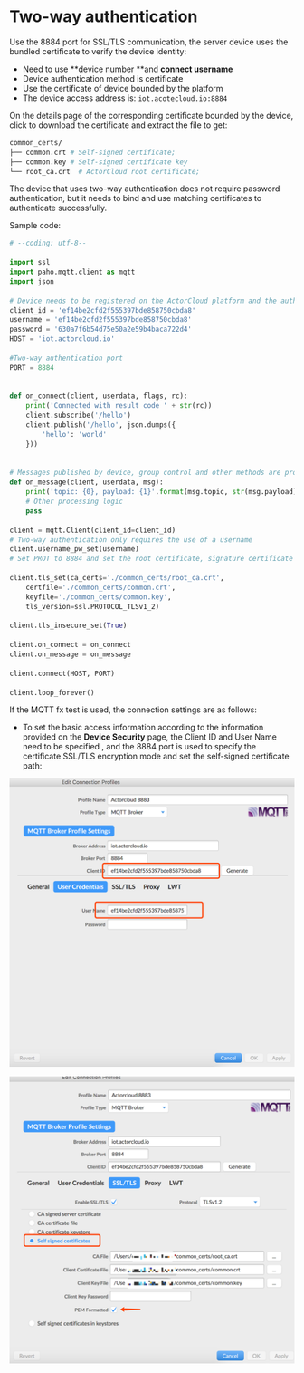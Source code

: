 # Two-way authentication

Use the 8884 port for SSL/TLS communication, the server device uses the bundled certificate to verify the device identity:

- Need to use **device number **and **connect username** 
- Device authentication method is certificate
- Use the certificate of device  bounded by the platform 
- The device access address is: `iot.acotecloud.io:8884`

On the details page of the corresponding certificate bounded by the device, click to download the certificate and extract the file to get:

```bash
common_certs/
├── common.crt # Self-signed certificate;
├── common.key # Self-signed certificate key
└── root_ca.crt  # ActorCloud root certificate;
```

The device that uses two-way authentication does not require password authentication, but it  needs to bind and use matching certificates to authenticate successfully.

Sample code:

```python
# --coding: utf-8--

import ssl
import paho.mqtt.client as mqtt
import json

# Device needs to be registered on the ActorCloud platform and the authentication method is "Certificate"
client_id = 'ef14be2cfd2f555397bde858750cbda8'
username = 'ef14be2cfd2f555397bde858750cbda8'
password = '630a7f6b54d75e50a2e59b4baca722d4'
HOST = 'iot.actorcloud.io'

#Two-way authentication port
PORT = 8884


def on_connect(client, userdata, flags, rc):
    print('Connected with result code ' + str(rc))
    client.subscribe('/hello')
    client.publish('/hello', json.dumps({
        'hello': 'world'
    }))


# Messages published by device, group control and other methods are processed here.
def on_message(client, userdata, msg):
    print('topic: {0}, payload: {1}'.format(msg.topic, str(msg.payload)))
    # Other processing logic
    pass

client = mqtt.Client(client_id=client_id)
# Two-way authentication only requires the use of a username
client.username_pw_set(username)
# Set PROT to 8884 and set the root certificate, signature certificate and key path

client.tls_set(ca_certs='./common_certs/root_ca.crt',
	certfile='./common_certs/common.crt',
	keyfile='./common_certs/common.key',
	tls_version=ssl.PROTOCOL_TLSv1_2)

client.tls_insecure_set(True)

client.on_connect = on_connect
client.on_message = on_message

client.connect(HOST, PORT)

client.loop_forever()
```


If the MQTT fx test is used, the connection settings are as follows:

- To set the basic access information according to the information provided on the **Device Security** page, the Client ID and User Name need to be specified , and  the 8884 port is used to specify the certificate SSL/TLS encryption mode and set the self-signed certificate path:

![mqttfx_config_3](./_assets/mqttfx_config_3.png)

![mqttfx_config_4](./_assets/mqttfx_config_4.png)
